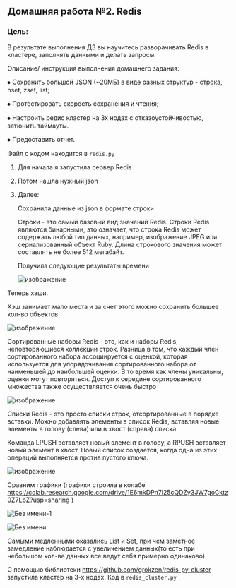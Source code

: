## Домашняя работа №2. Redis

### Цель: 

В результате выполнения ДЗ вы научитесь разворачивать Redis в кластере, заполнять данными и делать запросы.

Описание/ инструкция выполнения домашнего задания:

⦁	Сохранить большой JSON (~20МБ) в виде разных структур - строка, hset, zset, list;

⦁	Протестировать скорость сохранения и чтения;

⦁	Настроить редис кластер на 3х нодах с отказоустойчивостью, затюнить 
таймауты.

⦁	Предоставить отчет.


Файл с кодом находится в `redis.py`

1) Для начала я запустила сервер Redis
2) Потом нашла нужный json
3) Далее:

   Сохранила данные из json в формате строки

   Строки - это самый базовый вид значений Redis. Строки Redis являются бинарными, это означает, что строка Redis может содержать любой тип данных, например, изображение JPEG или сериализованный объект Ruby. Длина строкового значения может составлять не более 512 мегабайт.

   Получила следующие результаты времени
   

    ![изображение](https://github.com/KatyaProkhorchuk/SBT_DB_2023/assets/77965300/57807267-a9dd-4b4f-b0a9-abc6b60e7e85)


  Теперь хэши.

  Хэш занимает мало места и за счет этого можно сохранить большее кол-во объектов


   ![изображение](https://github.com/KatyaProkhorchuk/SBT_DB_2023/assets/77965300/3de17aa9-ac6c-4fe1-80fa-189c986edd6c)


  Сортированные наборы Redis - это, как и наборы Redis, неповторяющиеся коллекции строк. Разница в том, что каждый член сортированного набора ассоциируется с оценкой, которая используется для упорядочивания сортированного набора от наименьшей до наибольшей оценки. В то время как члены уникальны, оценки могут повторяться. Доступ к середине сортированного множества также осуществляется очень быстро

  ![изображение](https://github.com/KatyaProkhorchuk/SBT_DB_2023/assets/77965300/af54e946-77be-4904-88cc-453e0f365b29)


  Списки Redis - это просто списки строк, отсортированные в порядке вставки. Можно добавлять элементы в список Redis, вставляя новые элементы в голову (слева) или в хвост (справа) списка.

Команда LPUSH вставляет новый элемент в голову, а RPUSH вставляет новый элемент в хвост. Новый список создается, когда одна из этих операций выполняется против пустого ключа. 


   ![изображение](https://github.com/KatyaProkhorchuk/SBT_DB_2023/assets/77965300/61df9f77-dfc8-4eb0-a0ad-cb5e3f548789)

   Сравним графики (графики строила в колабе https://colab.research.google.com/drive/1E6mkDPn7l25cQDZy3JW7goCktz0Z7LpZ?usp=sharing )

   ![Без имени-1](https://github.com/KatyaProkhorchuk/SBT_DB_2023/assets/77965300/9c6c2876-54e5-428f-a85e-bd6aa1bd9ff1)


   ![Без имени](https://github.com/KatyaProkhorchuk/SBT_DB_2023/assets/77965300/7ed6a3d5-4431-4599-9a05-f71181fa6bbf)

   Самыми медленными оказались List и Set, при чем заметное замедление наблюдается с увеличением данных(то есть при небольшом кол-ве данных все ведут себя примерно одинаково)

   C помощью библиотеки https://github.com/grokzen/redis-py-cluster запустила кластер на 3-х нодах. Код в `redis_cluster.py`
